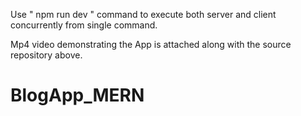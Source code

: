 Use " npm run dev " command to execute both server and client concurrently from single command.

Mp4 video demonstrating the App is attached along with the source repository above.
# BlogApp_MERN
